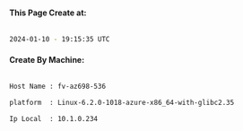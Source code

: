 
   
#### This Page Create at:

```bash

2024-01-10 - 19:15:35 UTC

```

#### Create By Machine:

```bash

Host Name : fv-az698-536

platform  : Linux-6.2.0-1018-azure-x86_64-with-glibc2.35

Ip Local  : 10.1.0.234

```

